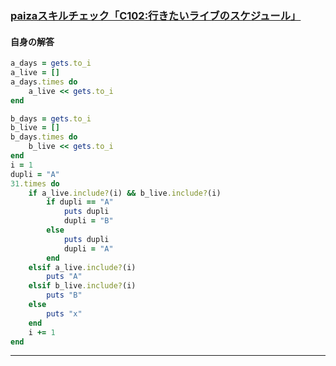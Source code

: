 ### [paizaスキルチェック「C102:行きたいライブのスケジュール」](https://paiza.jp/challenges/share/9kkoet7dSVxLs2VXREV5KzbRwHNnDsX2-RHxdlaF6VY?source=social)
#### 自身の解答
```ruby
a_days = gets.to_i
a_live = []
a_days.times do
    a_live << gets.to_i
end

b_days = gets.to_i
b_live = []
b_days.times do
    b_live << gets.to_i
end
i = 1
dupli = "A"
31.times do
    if a_live.include?(i) && b_live.include?(i)
        if dupli == "A"
            puts dupli
            dupli = "B"
        else
            puts dupli
            dupli = "A"
        end
    elsif a_live.include?(i)
        puts "A"
    elsif b_live.include?(i)
        puts "B"
    else
        puts "x"
    end
    i += 1
end

```
- - -
